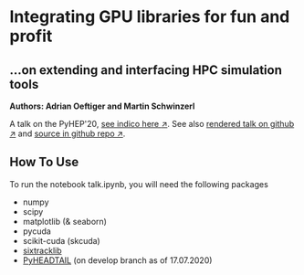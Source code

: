 # Integrating GPU libraries for fun and profit

## ...on extending and interfacing HPC simulation tools

**Authors: Adrian Oeftiger and Martin Schwinzerl**

A talk on the PyHEP'20, [see indico here $\nearrow$](https://indico.cern.ch/event/882824/timetable/#52-integrating-gpu-libraries-f). See also [rendered talk on github $\nearrow$](https://aoeftiger.github.io/pyhep2020/) and [source in github repo $\nearrow$](https://github.com/aoeftiger/pyhep2020/).

## How To Use

To run the notebook talk.ipynb, you will need the following packages
* numpy
* scipy
* matplotlib (& seaborn)
* pycuda
* scikit-cuda (skcuda)
* [sixtracklib](https://github.com/sixtrack/sixtracklib/)
* [PyHEADTAIL](https://github.com/PyCOMPLETE/PyHEADTAIL) (on develop branch as of 17.07.2020)
